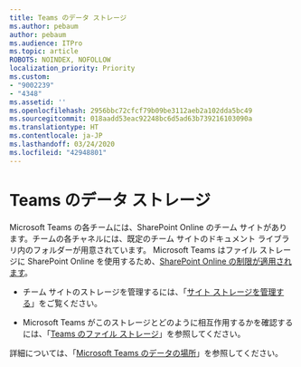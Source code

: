 ```yaml
---
title: Teams のデータ ストレージ
ms.author: pebaum
author: pebaum
ms.audience: ITPro
ms.topic: article
ROBOTS: NOINDEX, NOFOLLOW
localization_priority: Priority
ms.custom:
- "9002239"
- "4348"
ms.assetid: ''
ms.openlocfilehash: 2956bbc72cfcf79b09be3112aeb2a102dda5bc49
ms.sourcegitcommit: 018aadd53eac92248bc6d5ad63b739216103090a
ms.translationtype: HT
ms.contentlocale: ja-JP
ms.lasthandoff: 03/24/2020
ms.locfileid: "42948801"
---
```

# <a name="teams-data-storage"></a>Teams のデータ ストレージ

Microsoft Teams の各チームには、SharePoint Online のチーム サイトがあります。チームの各チャネルには、既定のチーム サイトのドキュメント ライブラリ内のフォルダーが用意されています。 Microsoft Teams はファイル ストレージに SharePoint Online を使用するため、[SharePoint Online の制限が適用されます](https://docs.microsoft.com/microsoftteams/limits-specifications-teams#storage)。

- チーム サイトのストレージを管理するには、「[サイト ストレージを管理する](https://docs.microsoft.com/sharepoint/manage-site-collection-storage-limits#manage-individual-site-storage-limits)」をご覧ください。

- Microsoft Teams がこのストレージとどのように相互作用するかを確認するには、「[Teams のファイル ストレージ](https://support.office.com/article/file-storage-in-teams-df5cc0a5-d1bb-414c-8870-46c6eb76686a)」を参照してください。

詳細については、「[Microsoft Teams のデータの場所](https://docs.microsoft.com/microsoftteams/location-of-data-in-teams)」を参照してください。
